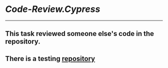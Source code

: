 # ***Code-Review.Cypress***
____
## This task reviewed someone else's code in the repository.
## There is a testing [repository](https://github.com/AZANIR/cypressAllure.)
